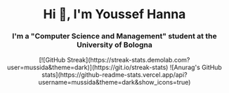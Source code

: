 <h1 align="center">Hi 👋, I'm Youssef Hanna</h1>
<h3 align="center">I'm a "Computer Science and Management" student at the University of Bologna</h3>
<div align="center">
  [![GitHub Streak](https://streak-stats.demolab.com?user=mussida&theme=dark)](https://git.io/streak-stats)
  ![Anurag's GitHub stats](https://github-readme-stats.vercel.app/api?username=mussida&theme=dark&show_icons=true)
</div>
